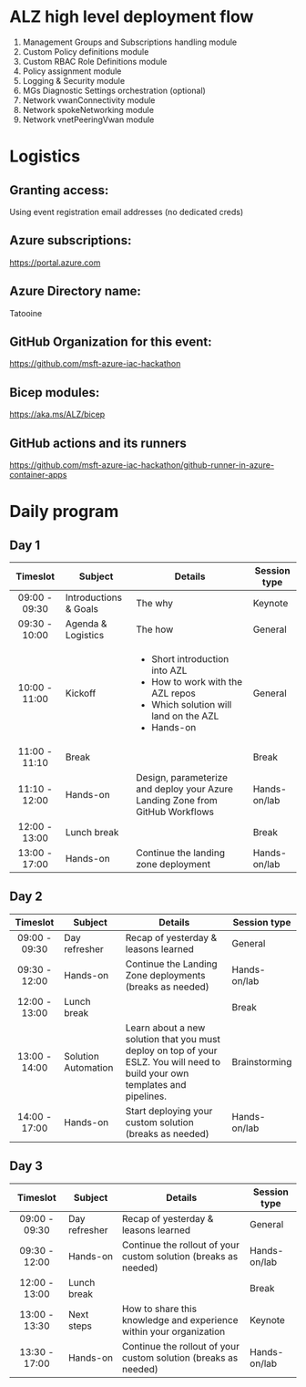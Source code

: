 # ALZ high level deployment flow
1. Management Groups and Subscriptions handling module
2. Custom Policy definitions module
3. Custom RBAC Role Definitions module
4. Policy assignment module
5. Logging & Security module
6. MGs Diagnostic Settings orchestration (optional)
7. Network vwanConnectivity module
8. Network spokeNetworking module
9. Network vnetPeeringVwan module


# Logistics
## Granting access:
Using event registration email addresses (no dedicated creds)

## Azure subscriptions:
https://portal.azure.com

## Azure Directory name:
Tatooine

## GitHub Organization for this event:
https://github.com/msft-azure-iac-hackathon

## Bicep modules:
https://aka.ms/ALZ/bicep

## GitHub actions and its runners
https://github.com/msft-azure-iac-hackathon/github-runner-in-azure-container-apps 

# Daily program
## Day 1

| Timeslot | Subject | Details | Session type |
|:--------:|-------|-----------|------|
|09:00 - 09:30|Introductions & Goals|The why|Keynote|
|09:30 - 10:00|Agenda & Logistics|The how|General|
|10:00 - 11:00|Kickoff| <ul><li>Short introduction into AZL</li><li>How to work with the AZL repos</li><li>Which solution will land on the AZL</li><li>Hands-on</li></ul>|General|
|11:00 - 11:10|Break||Break|
|11:10 - 12:00|Hands-on|Design, parameterize and deploy your Azure Landing Zone from GitHub Workflows|Hands-on/lab|
|12:00 - 13:00|Lunch break||Break|
|13:00 - 17:00|Hands-on|Continue the landing zone deployment|Hands-on/lab|

## Day 2

| Timeslot | Subject | Details | Session type |
|:--------:|-------|-----------|------|
|09:00 - 09:30|Day refresher|Recap of yesterday & leasons learned|General|
|09:30 - 12:00|Hands-on|Continue the Landing Zone deployments (breaks as needed)|Hands-on/lab|
|12:00 - 13:00|Lunch break||Break|
|13:00 - 14:00|Solution Automation|Learn about a new solution that you must deploy on top of your ESLZ. You will need to build your own templates and pipelines.|Brainstorming|
|14:00 - 17:00|Hands-on|Start deploying your custom solution (breaks as needed)|Hands-on/lab|

## Day 3

| Timeslot | Subject | Details | Session type |
|:--------:|-------|-----------|------|
|09:00 - 09:30|Day refresher|Recap of yesterday & leasons learned|General|
|09:30 - 12:00|Hands-on|Continue the rollout of your custom solution (breaks as needed)|Hands-on/lab|
|12:00 - 13:00|Lunch break||Break|
|13:00 - 13:30|Next steps|How to share this knowledge and experience within your organization|Keynote|
|13:30 - 17:00|Hands-on|Continue the rollout of your custom solution (breaks as needed)|Hands-on/lab|

